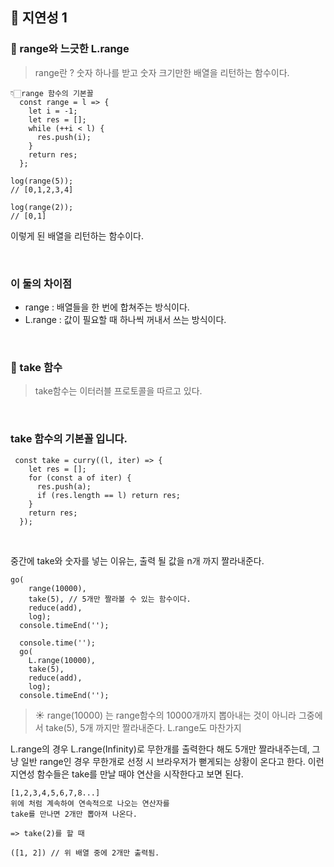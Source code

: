 ## 🌹 지연성 1

### 🤍 range와 느긋한 L.range

> range란 ? 숫자 하나를 받고 숫자 크기만한 배열을 리턴하는 함수이다.

```
👇🏻range 함수의 기본꼴
  const range = l => {
    let i = -1;
    let res = [];
    while (++i < l) {
      res.push(i);
    }
    return res;
  };

log(range(5));
// [0,1,2,3,4]

log(range(2));
// [0,1]
```

이렇게 된 배열을 리턴하는 함수이다.

<br>

### 이 둘의 차이점

- range : 배열들을 한 번에 합쳐주는 방식이다.
- L.range : 값이 필요할 때 하나씩 꺼내서 쓰는 방식이다.

<br>

### 🤍 take 함수

> take함수는 이터러블 프로토콜을 따르고 있다.

<br>

### take 함수의 기본꼴 입니다.

```
 const take = curry((l, iter) => {
    let res = [];
    for (const a of iter) {
      res.push(a);
      if (res.length == l) return res;
    }
    return res;
  });
```

<br>

중간에 take와 숫자를 넣는 이유는, 출력 될 값을 n개 까지 짤라내준다.

```
go(
    range(10000),
    take(5), // 5개만 짤라볼 수 있는 함수이다.
    reduce(add),
    log);
  console.timeEnd('');

  console.time('');
  go(
    L.range(10000),
    take(5),
    reduce(add),
    log);
  console.timeEnd('');
```

> ☀ range(10000) 는 range함수의 10000개까지 뽑아내는 것이 아니라 그중에서 take(5), 5개 까지만 짤라내준다. L.range도 마찬가지

L.range의 경우 L.range(Infinity)로 무한개를 출력한다 해도 5개만 짤라내주는데, 그냥 일반 range인 경우 무한개로 선정 시 브라우저가 뻗게되는 상황이 온다고 한다.
이런 지연성 함수들은 take를 만날 때야 연산을 시작한다고 보면 된다.

```
[1,2,3,4,5,6,7,8...]
위에 처럼 계속하여 연속적으로 나오는 연산자를
take를 만나면 2개만 뽑아져 나온다.

=> take(2)를 할 때

([1, 2]) // 위 배열 중에 2개만 출력됨.
```
